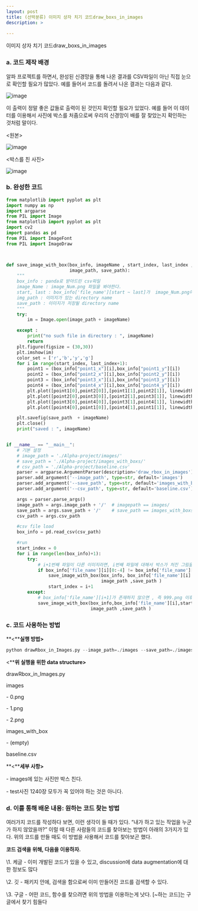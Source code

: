 ```yaml
---
layout: post
title: (선박분류) 이미지 상자 치기 코드draw_boxs_in_images
description: >  
    
---
```

이미지 상자 치기 코드draw_boxs_in_images

### **a.** **코드 제작 배경**

알파 프로젝트를 하면서, 완성된 신경망을 통해 나온 결과를 CSV파일이 아닌 직접 눈으로 확인할 필요가 많았다. 예를 들어서 코드를 돌려서 나온 결과는 다음과 같다.

![image](https://user-images.githubusercontent.com/46951365/79422202-69638180-7ff7-11ea-9523-23aaac1510e2.png)

이 출력이 정말 좋은 값들로 출력이 된 것인지 확인할 필요가 있었다. 예를 들어 이 데이터를 이용해서 사진에 박스를 처줌으로써 우리의 신경망이 배를 잘 찾았는지 확인하는 것처럼 말이다. 

<원본>

![image](https://user-images.githubusercontent.com/46951365/79422206-6bc5db80-7ff7-11ea-8e98-2d4a5f6158e8.png)

<박스를 친 사진>

![image](https://user-images.githubusercontent.com/46951365/79422209-6d8f9f00-7ff7-11ea-9dde-ec0106b87da6.png)

### **b.** **완성한 코드**

```python
from matplotlib import pyplot as plt
import numpy as np
import argparse
from PIL import Image
from matplotlib import pyplot as plt
import cv2
import pandas as pd
from PIL import ImageFont
from PIL import ImageDraw



def save_image_with_box(box_info, imageName , start_index, last_index , 
                        image_path, save_path):
    """
    box_info : panda로 받아드린 csv파일
    image_Name : image_Num.png 파일을 봐야한다. 
    start, last : box_info['file_name'][start ~ last]가  image_Num.png에 대한 정보를 담고 있다. 
    img_path : 이미지가 있는 directory name
    save_path : 이미지가 저장될 directory name
    """
    try:
        im = Image.open(image_path + imageName)

    except :
        print("no such file in directory : ", imageName)
        return
    plt.figure(figsize = (30,30))
    plt.imshow(im)
    color_set = ['r','b','y','g']
    for i in range(start_index, last_index+1):
        point1 = (box_info["point1_x"][i],box_info["point1_y"][i])
        point2 = (box_info["point2_x"][i],box_info["point2_y"][i])
        point3 = (box_info["point3_x"][i],box_info["point3_y"][i])
        point4 = (box_info["point4_x"][i],box_info["point4_y"][i])
        plt.plot([point1[0],point2[0]],[point1[1],point2[1]], linewidth=3, color = col-or_set[box_info['class_id'][i] - 1])
        plt.plot([point2[0],point3[0]],[point2[1],point3[1]], linewidth=3, color = col-or_set[box_info['class_id'][i] - 1])
        plt.plot([point3[0],point4[0]],[point3[1],point4[1]], linewidth=3, color = col-or_set[box_info['class_id'][i] - 1])
        plt.plot([point4[0],point1[0]],[point4[1],point1[1]], linewidth=3, color = col-or_set[box_info['class_id'][i] - 1])

    plt.savefig(save_path  + imageName)
    plt.close()
    print("saved : ", imageName)


if __name__ == "__main__":
    # 기본 설정
    # image_path = './Alpha-project/images/'
    # save_path = './Alpha-project/images_with_boxs/'
    # csv_path = './Alpha-project/baseline.csv'
    parser = argparse.ArgumentParser(description='draw_rbox_in_images')
    parser.add_argument('--image_path', type=str, default='images')
    parser.add_argument('--save_path', type=str, default='images_with_boxs')
    parser.add_argument('--csv_path', type=str, default='baseline.csv')

    args = parser.parse_args()
    image_path = args.image_path + '/'  # imagepath == images/
    save_path = args.save_path + '/'    # save_path == images_with_boxs/
    csv_path = args.csv_path

    #csv file load
    box_info = pd.read_csv(csv_path)

    #run
    start_index = 0
    for i in range(len(box_info)+1):
        try:
            # i+1번째 파일이 다른 이미지라면, i번째 파일에 대해서 박스가 처진 그림을 그린다. 
            if box_info['file_name'][i][0:-4] != box_info['file_name'][i+1][0:-4]:  
                save_image_with_box(box_info, box_info['file_name'][i] , start_index, i,
                                    image_path ,save_path )
                start_index = i+1
        except:
            # box_info['file_name'][i+1]가 존재하지 않으면 , 즉 999.png 이후를 바라본다면
            save_image_with_box(box_info,box_info['file_name'][i],start_index,i,
                                image_path ,save_path )


```



 

 

### **c.** **코드 사용하는 방법**

**<****실행 방법>**

```python
python drawRbox_in_Images.py --image_path=./images --save_path=./images_with_boxs --csv_path=./baseline.csv
```



<****위 실행을 위한 data structure>**

drawRbox_in_Images.py

images

\- 0.png

\- 1.png

\- 2.png

images_with_box

\- (empty)

baseline.csv

**<****세부 사항>**

\- images에 있는 사진만 박스 친다.

\- test사진 1240장 모두가 꼭 있어야 하는 것은 아니다.

 

### **d.** **이를 통해 배운 내용: 원하는 코드 찾는 방법**

여러가지 코드를 작성하다 보면, 이런 생각이 들 때가 있다. “내가 하고 있는 작업을 누군가 하지 않았을까?” 이럴 때 다른 사람들의 코드를 찾아보는 방법이 아래의 3가지가 있다. 위의 코드를 만들 때도 이 방법을 사용해서 코드를 찾아보곤 했다. 

**코드 검색을 위해, 다음을 이용하자.**

\1.   케글 - 이미 개발된 코드가 있을 수 있고, discussion에 data augmentation에 대한 정보도 많다

\2.   깃 - 패키지 안에, 검색을 함으로써 이미 만들어진 코드를 검색할 수 있다.

\3.   구글 - 어떤 코드, 함수를 찾으려면 위의 방법을 이용하는게 낫다. [~하는 코드]는 구글에서 찾기 힘들다